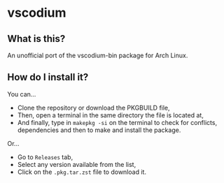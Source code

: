 # vscodium
 
## What is this?

An unofficial port of the vscodium-bin package for Arch Linux.

## How do I install it?
You can...
- Clone the repository or download the PKGBUILD file,
- Then, open a terminal in the same directory the file is located at,
- And finally, type in `makepkg -si` on the terminal to check for conflicts, dependencies and then to make and install the package.

Or...
- Go to `Releases` tab,
- Select any version available from the list,
- Click on the `.pkg.tar.zst` file to download it.
